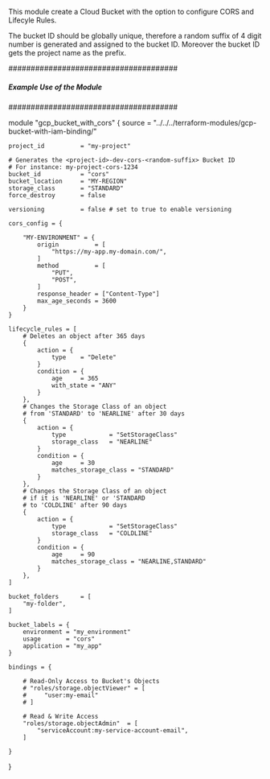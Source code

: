 This module create a Cloud Bucket with the option to configure CORS and Lifecyle Rules.

The bucket ID should be globally unique, therefore a random suffix of 4 digit number is generated and assigned to the bucket ID. 
Moreover the bucket ID gets the project name as the prefix.

######################################
##### Example Use of the Module ######
######################################

module "gcp_bucket_with_cors" {
    source          = "../../../terraform-modules/gcp-bucket-with-iam-binding/"

    project_id          = "my-project"

    # Generates the <project-id>-dev-cors-<random-suffix> Bucket ID
    # For instance: my-project-cors-1234
    bucket_id           = "cors"
    bucket_location     = "MY-REGION"
    storage_class       = "STANDARD"
    force_destroy       = false

    versioning          = false # set to true to enable versioning

    cors_config = {

        "MY-ENVIRONMENT" = {
            origin          = [
                "https://my-app.my-domain.com/",
            ]
            method          = [
                "PUT",
                "POST",
            ]
            response_header = ["Content-Type"]
            max_age_seconds = 3600
        }
    }

    lifecycle_rules = [
        # Deletes an object after 365 days
        {
            action = {
                type    = "Delete"
            }
            condition = {
                age     = 365
                with_state = "ANY"
            }
        },
        # Changes the Storage Class of an object
        # from 'STANDARD' to 'NEARLINE' after 30 days
        {
            action = {
                type            = "SetStorageClass"
                storage_class   = "NEARLINE"
            }
            condition = {
                age     = 30
                matches_storage_class = "STANDARD"
            }
        },
        # Changes the Storage Class of an object
        # if it is 'NEARLINE' or 'STANDARD 
        # to 'COLDLINE' after 90 days
        {
            action = {
                type            = "SetStorageClass"
                storage_class   = "COLDLINE"
            }
            condition = {
                age     = 90
                matches_storage_class = "NEARLINE,STANDARD"
            }
        },
    ]

    bucket_folders      = [
        "my-folder",
    ]

    bucket_labels = {
        environment = "my_environment"
        usage       = "cors"
        application = "my_app"
    }

    bindings = {
        
        # Read-Only Access to Bucket's Objects
        # "roles/storage.objectViewer" = [
        #     "user:my-email"
        # ]

        # Read & Write Access
        "roles/storage.objectAdmin"  = [
            "serviceAccount:my-service-account-email",
        ]

    }


}
